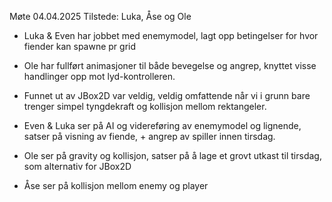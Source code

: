 Møte 04.04.2025
Tilstede: Luka, Åse og Ole

- Luka & Even har jobbet med enemymodel, lagt opp betingelser for hvor fiender kan spawne pr grid
- Ole har fullført animasjoner til både bevegelse og angrep, knyttet visse handlinger opp mot lyd-kontrolleren.
- Funnet ut av JBox2D var veldig, veldig omfattende når vi i grunn bare trenger simpel tyngdekraft og kollisjon mellom rektangeler.

- Even & Luka ser på AI og videreføring av enemymodel og lignende, satser på visning av fiende, + angrep av spiller innen tirsdag.
- Ole ser på gravity og kollisjon, satser på å lage et grovt utkast til tirsdag, som alternativ for JBox2D
- Åse ser på kollisjon mellom enemy og player